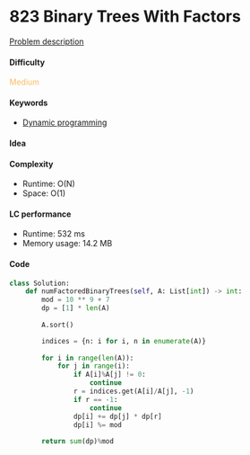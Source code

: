 823 Binary Trees With Factors
=======================
[Problem description](https://leetcode.com/problems/binary-trees-with-factors/)

#### Difficulty
<span style="color:#FABC60">Medium</span>

#### Keywords
- [Dynamic programming](../categories/dp.md)

#### Idea

#### Complexity
- Runtime: O(N)
- Space: O(1)
  
#### LC performance
- Runtime: 532 ms
- Memory usage: 14.2 MB

#### Code
```python
class Solution:
    def numFactoredBinaryTrees(self, A: List[int]) -> int:
        mod = 10 ** 9 + 7
        dp = [1] * len(A)
        
        A.sort()

        indices = {n: i for i, n in enumerate(A)}
        
        for i in range(len(A)):
            for j in range(i):
                if A[i]%A[j] != 0:
                    continue
                r = indices.get(A[i]/A[j], -1)
                if r == -1:
                    continue
                dp[i] += dp[j] * dp[r]
                dp[i] %= mod
        
        return sum(dp)%mod
```